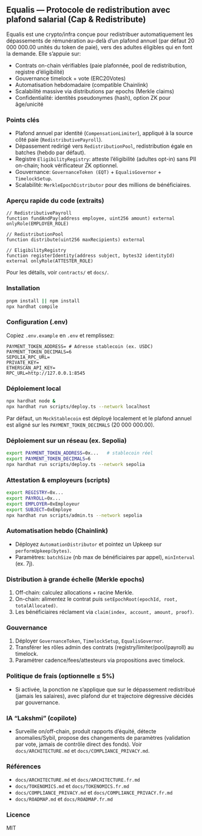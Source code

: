 ## Equalis — Protocole de redistribution avec plafond salarial (Cap & Redistribute)

Equalis est une crypto/infra conçue pour redistribuer automatiquement les dépassements de rémunération au-delà d’un plafond annuel (par défaut 20 000 000.00 unités du token de paie), vers des adultes éligibles qui en font la demande. Elle s’appuie sur:

- Contrats on-chain vérifiables (paie plafonnée, pool de redistribution, registre d’éligibilité)
- Gouvernance timelock + vote (ERC20Votes)
- Automatisation hebdomadaire (compatible Chainlink)
- Scalabilité massive via distributions par epochs (Merkle claims)
- Confidentialité: identités pseudonymes (hash), option ZK pour âge/unicité

### Points clés
- Plafond annuel par identité (`CompensationLimiter`), appliqué à la source côté paie (`RedistributivePayroll`).
- Dépassement redirigé vers `RedistributionPool`, redistribution égale en batches (hebdo par défaut).
- Registre `EligibilityRegistry`: atteste l’éligibilité (adultes opt-in) sans PII on-chain; hook vérificateur ZK optionnel.
- Gouvernance: `GovernanceToken (EQT)` + `EqualisGovernor` + `TimelockSetup`.
- Scalabilité: `MerkleEpochDistributor` pour des millions de bénéficiaires.

### Aperçu rapide du code (extraits)

```solidity
// RedistributivePayroll
function fundAndPay(address employee, uint256 amount) external onlyRole(EMPLOYER_ROLE)
```

```solidity
// RedistributionPool
function distribute(uint256 maxRecipients) external
```

```solidity
// EligibilityRegistry
function registerIdentity(address subject, bytes32 identityId) external onlyRole(ATTESTER_ROLE)
```

Pour les détails, voir `contracts/` et `docs/`.

### Installation

```bash
pnpm install || npm install
npx hardhat compile
```

### Configuration (.env)
Copiez `.env.example` en `.env` et remplissez:

```
PAYMENT_TOKEN_ADDRESS= # Adresse stablecoin (ex. USDC)
PAYMENT_TOKEN_DECIMALS=6
SEPOLIA_RPC_URL=
PRIVATE_KEY=
ETHERSCAN_API_KEY=
RPC_URL=http://127.0.0.1:8545
```

### Déploiement local

```bash
npx hardhat node &
npx hardhat run scripts/deploy.ts --network localhost
```

Par défaut, un `MockStablecoin` est déployé localement et le plafond annuel est aligné sur les `PAYMENT_TOKEN_DECIMALS` (20 000 000.00).

### Déploiement sur un réseau (ex. Sepolia)

```bash
export PAYMENT_TOKEN_ADDRESS=0x...   # stablecoin réel
export PAYMENT_TOKEN_DECIMALS=6
npx hardhat run scripts/deploy.ts --network sepolia
```

### Attestation & employeurs (scripts)

```bash
export REGISTRY=0x...
export PAYROLL=0x...
export EMPLOYER=0xEmployeur
export SUBJECT=0xEmploye
npx hardhat run scripts/admin.ts --network sepolia
```

### Automatisation hebdo (Chainlink)
- Déployez `AutomationDistributor` et pointez un Upkeep sur `performUpkeep(bytes)`.
- Paramètres: `batchSize` (nb max de bénéficiaires par appel), `minInterval` (ex. 7j).

### Distribution à grande échelle (Merkle epochs)
1. Off-chain: calculez allocations + racine Merkle.
2. On-chain: alimentez le contrat puis `setEpochRoot(epochId, root, totalAllocated)`.
3. Les bénéficiaires réclament via `claim(index, account, amount, proof)`.

### Gouvernance
1. Déployer `GovernanceToken`, `TimelockSetup`, `EqualisGovernor`.
2. Transférer les rôles admin des contrats (registry/limiter/pool/payroll) au timelock.
3. Paramétrer cadence/fees/attesteurs via propositions avec timelock.

### Politique de frais (optionnelle ≤ 5%)
- Si activée, la ponction ne s’applique que sur le dépassement redistribué (jamais les salaires), avec plafond dur et trajectoire dégressive décidés par gouvernance.

### IA “Lakshmi” (copilote)
- Surveille on/off-chain, produit rapports d’équité, détecte anomalies/Sybil, propose des changements de paramètres (validation par vote, jamais de contrôle direct des fonds).
Voir `docs/ARCHITECTURE.md` et `docs/COMPLIANCE_PRIVACY.md`.

### Références
- `docs/ARCHITECTURE.md` et `docs/ARCHITECTURE.fr.md`
- `docs/TOKENOMICS.md` et `docs/TOKENOMICS.fr.md`
- `docs/COMPLIANCE_PRIVACY.md` et `docs/COMPLIANCE_PRIVACY.fr.md`
- `docs/ROADMAP.md` et `docs/ROADMAP.fr.md`

### Licence
MIT


